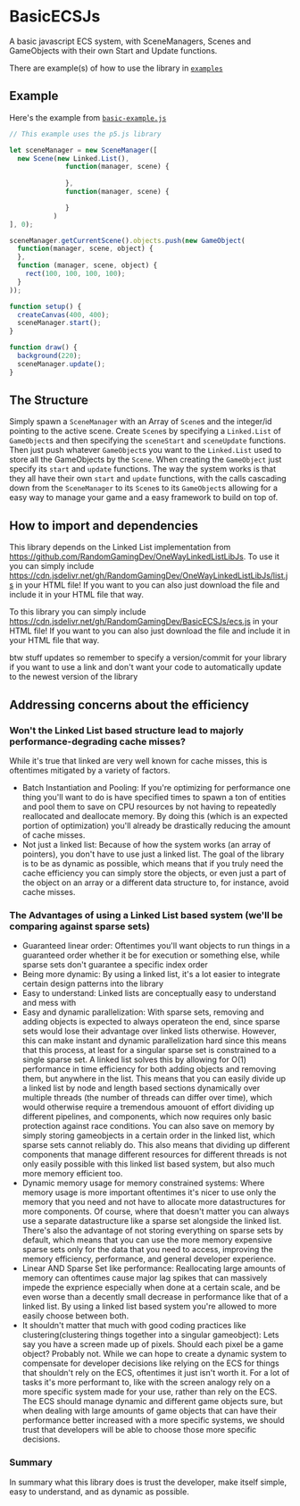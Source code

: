 # BasicECSJs
A basic javascript ECS system, with SceneManagers, Scenes and GameObjects with their own Start and Update functions. 

There are example(s) of how to use the library in [`examples`](https://github.com/RandomGamingDev/BasicECSJs/blob/main/examples)

## Example
Here's the example from [`basic-example.js`](https://github.com/RandomGamingDev/BasicECSJs/blob/main/examples/basic-example.js)
```js
// This example uses the p5.js library

let sceneManager = new SceneManager([
  new Scene(new Linked.List(), 
              function(manager, scene) {
       
              },
              function(manager, scene) {

              }
           )
], 0);

sceneManager.getCurrentScene().objects.push(new GameObject(
  function(manager, scene, object) {
  },
  function (manager, scene, object) {
    rect(100, 100, 100, 100);
  }
));

function setup() {
  createCanvas(400, 400);
  sceneManager.start();
}

function draw() {
  background(220);
  sceneManager.update();
}
```

## The Structure
Simply spawn a `SceneManager` with an Array of `Scene`s and the integer/id pointing to the active scene. Create `Scene`s by specifying a `Linked.List` of `GameObject`s and then specifying the `sceneStart` and `sceneUpdate` functions. Then just push whatever `GameObject`s you want to the `Linked.List` used to store all the GameObjects by the `Scene`. When creating the `GameObject` just specify its `start` and `update` functions. The way the system works is that they all have their own `start` and `update` functions, with the calls cascading down from the `SceneManager` to its `Scene`s to its `GameObject`s allowing for a easy way to manage your game and a easy framework to build on top of.

## How to import and dependencies
This library depends on the Linked List implementation from https://github.com/RandomGamingDev/OneWayLinkedListLibJs. To use it you can simply include https://cdn.jsdelivr.net/gh/RandomGamingDev/OneWayLinkedListLibJs/list.js in your HTML file! If you want to you can also just download the file and include it in your HTML file that way.

To this library you can simply include https://cdn.jsdelivr.net/gh/RandomGamingDev/BasicECSJs/ecs.js in your HTML file! If you want to you can also just download the file and include it in your HTML file that way.

btw stuff updates so remember to specify a version/commit for your library if you want to use a link and don't want your code to automatically update to the newest version of the library

## Addressing concerns about the efficiency
### Won't the Linked List based structure lead to majorly performance-degrading cache misses?
While it's true that linked are very well known for cache misses, this is oftentimes mitigated by a variety of factors.
- Batch Instantiation and Pooling: If you're optimizing for performance one thing you'll want to do is have specified times to spawn a ton of entities and pool them to save on CPU resources by not having to repeatedly reallocated and deallocate memory. By doing this (which is an expected portion of optimization) you'll already be drastically reducing the amount of cache misses.
- Not just a linked list: Because of how the system works (an array of pointers), you don't have to use just a linked list. The goal of the library is to be as dynamic as possible, which means that if you truly need the cache efficiency you can simply store the objects, or even just a part of the object on an array or a different data structure to, for instance, avoid cache misses.

### The Advantages of using a Linked List based system (we'll be comparing against sparse sets)
- Guaranteed linear order: Oftentimes you'll want objects to run things in a guaranteed order whether it be for execution or something else, while sparse sets don't guarantee a specific index order
- Being more dynamic: By using a linked list, it's a lot easier to integrate certain design patterns into the library
- Easy to understand: Linked lists are conceptually easy to understand and mess with
- Easy and dynamic parallelization: With sparse sets, removing and adding objects is expected to always operateon the end, since sparse sets would lose their advantage over linked lists otherwise. However, this can make instant and dynamic parallelization hard since this means that this process, at least for a singular sparse set is constrained to a single sparse set. A linked list solves this by allowing for O(1) performance in time efficiency for both adding objects and removing them, but anywhere in the list. This means that you can easily divide up a linked list by node and length based sections dynamically over multiple threads (the number of threads can differ over time), which would otherwise require a tremendous amouont of effort dividing up different pipelines, and components, which now requires only basic protection against race conditions. You can also save on memory by simply storing gameobjects in a certain order in the linked list, which sparse sets cannot reliably do. This also means that dividing up different components that manage different resources for different threads is not only easily possible with this linked list based system, but also much more memory efficient too.
- Dynamic memory usage for memory constrained systems: Where memory usage is more important oftentimes it's nicer to use only the memory that you need and not have to allocate more datastructures for more components. Of course, where that doesn't matter you can always use a separate datastructure like a sparse set alongside the linked list. There's also the advantage of not storing everything on sparse sets by default, which means that you can use the more memory expensive sparse sets only for the data that you need to access, improving the memory efficiency, performance, and general developer experience.
- Linear AND Sparse Set like performance: Reallocating large amounts of memory can oftentimes cause major lag spikes that can massively impede the exprience especially when done at a certain scale, and be even worse than a decently small decrease in performance like that of a linked list. By using a linked list based system you're allowed to more easily choose between both.
- It shouldn't matter that much with good coding practices like clustering(clustering things together into a singular gameobject): Lets say you have a screen made up of pixels. Should each pixel be a game object? Probably not. While we can hope to create a dynamic system to compensate for developer decisions like relying on the ECS for things that shouldn't rely on the ECS, oftentimes it just isn't worth it. For a lot of tasks it's more performant to, like with the screen analogy rely on a more specific system made for your use, rather than rely on the ECS. The ECS should manage dynamic and different game objects sure, but when dealing with large amounts of game objects that can have their performance better increased with a more specific systems, we should trust that developers will be able to choose those more specific decisions.
### Summary
In summary what this library does is trust the developer, make itself simple, easy to understand, and as dynamic as possible.
